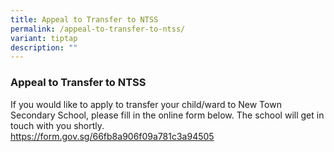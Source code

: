 ```yaml
---
title: Appeal to Transfer to NTSS
permalink: /appeal-to-transfer-to-ntss/
variant: tiptap
description: ""
---
```

<h3><strong>Appeal to Transfer to NTSS</strong></h3>
<p>If you would like to apply to transfer your child/ward to New Town Secondary
School, please fill in the online form below. The school will get in touch
with you shortly.
<br><a href="https://form.gov.sg/66fb8a906f09a781c3a94505" rel="noopener noreferrer nofollow" target="_blank">https://form.gov.sg/66fb8a906f09a781c3a94505</a>
</p>